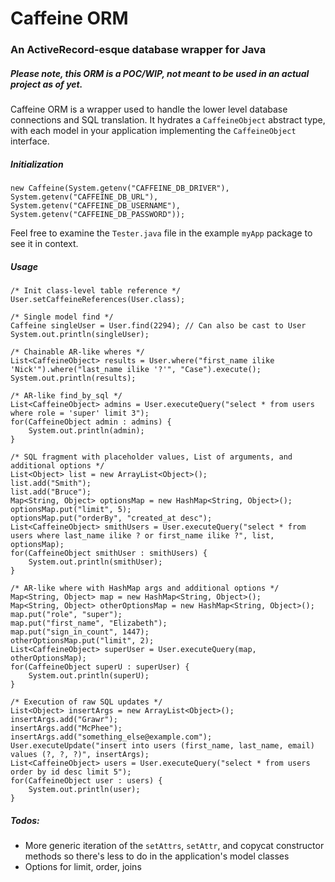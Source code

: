 # Caffeine ORM
### An ActiveRecord-esque database wrapper for Java

##### Please note, this ORM is a POC/WIP, not meant to be used in an actual project as of yet.

Caffeine ORM is a wrapper used to handle the lower level database connections and SQL translation. It hydrates a `CaffeineObject` abstract type, with each model in
your application implementing the `CaffeineObject` interface.

##### Initialization
```
new Caffeine(System.getenv("CAFFEINE_DB_DRIVER"), System.getenv("CAFFEINE_DB_URL"), System.getenv("CAFFEINE_DB_USERNAME"), System.getenv("CAFFEINE_DB_PASSWORD"));
```

Feel free to examine the `Tester.java` file in the example `myApp` package to see it in context.

##### Usage
```
/* Init class-level table reference */
User.setCaffeineReferences(User.class);

/* Single model find */
Caffeine singleUser = User.find(2294); // Can also be cast to User
System.out.println(singleUser);

/* Chainable AR-like wheres */
List<CaffeineObject> results = User.where("first_name ilike 'Nick'").where("last_name ilike '?'", "Case").execute();
System.out.println(results);

/* AR-like find_by_sql */
List<CaffeineObject> admins = User.executeQuery("select * from users where role = 'super' limit 3");
for(CaffeineObject admin : admins) {
	System.out.println(admin);
}

/* SQL fragment with placeholder values, List of arguments, and additional options */
List<Object> list = new ArrayList<Object>();
list.add("Smith");
list.add("Bruce");
Map<String, Object> optionsMap = new HashMap<String, Object>();
optionsMap.put("limit", 5);
optionsMap.put("orderBy", "created_at desc");
List<CaffeineObject> smithUsers = User.executeQuery("select * from users where last_name ilike ? or first_name ilike ?", list, optionsMap);
for(CaffeineObject smithUser : smithUsers) {
	System.out.println(smithUser);
}

/* AR-like where with HashMap args and additional options */
Map<String, Object> map = new HashMap<String, Object>();
Map<String, Object> otherOptionsMap = new HashMap<String, Object>();
map.put("role", "super");
map.put("first_name", "Elizabeth");
map.put("sign_in_count", 1447);
otherOptionsMap.put("limit", 2);
List<CaffeineObject> superUser = User.executeQuery(map, otherOptionsMap);
for(CaffeineObject superU : superUser) {
	System.out.println(superU);
}

/* Execution of raw SQL updates */
List<Object> insertArgs = new ArrayList<Object>();
insertArgs.add("Grawr");
insertArgs.add("McPhee");
insertArgs.add("something_else@example.com");
User.executeUpdate("insert into users (first_name, last_name, email) values (?, ?, ?)", insertArgs);
List<CaffeineObject> users = User.executeQuery("select * from users order by id desc limit 5");
for(CaffeineObject user : users) {
	System.out.println(user);
}
```

##### Todos:
- More generic iteration of the `setAttrs`, `setAttr`, and copycat constructor methods so there's less to do in the application's model classes
- Options for limit, order, joins

